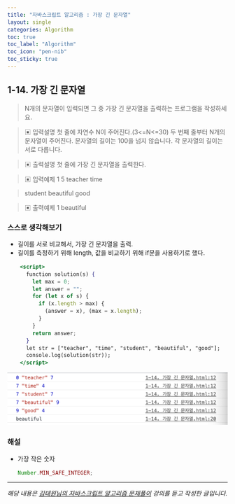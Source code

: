 ```yaml
---
title: "자바스크립트 알고리즘 : 가장 긴 문자열"
layout: single
categories: Algorithm
toc: true
toc_label: "Algorithm"
toc_icon: "pen-nib"
toc_sticky: true
---
```


## 1-14. 가장 긴 문자열

> N개의 문자열이 입력되면 그 중 가장 긴 문자열을 출력하는 프로그램을 작성하세요.

> ▣ 입력설명
> 첫 줄에 자연수 N이 주어진다.(3<=N<=30)
> 두 번째 줄부터 N개의 문자열이 주어진다. 문자열의 길이는 100을 넘지 않습니다.
> 각 문자열의 길이는 서로 다릅니다.

> ▣ 출력설명
> 첫 줄에 가장 긴 문자열을 출력한다.

> ▣ 입력예제 1
> 5
> teacher
> time

> student
> beautiful
> good

> ▣ 출력예제 1
> beautiful

### 스스로 생각해보기

- 길이를 서로 비교해서, 가장 긴 문자열을 출력.
- 길이를 측정하기 위해 length, 값을 비교하기 위해 if문을 사용하기로 했다.

```jsx
    <script>
      function solution(s) {
        let max = 0;
        let answer = "";
        for (let x of s) {
          if (x.length > max) {
            (answer = x), (max = x.length);
          }
        }
        return answer;
      }
      let str = ["teacher", "time", "student", "beautiful", "good"];
      console.log(solution(str));
    </script>
```

![1](/assets/images/algorithm/algo14-00001.png)

### 해설

- 가장 작은 숫자

  ```jsx
  Number.MIN_SAFE_INTEGER;
  ```

---

_해당 내용은 [김태원님의 자바스크립트 알고리즘 문제풀이](https://www.inflearn.com/course/%EC%9E%90%EB%B0%94%EC%8A%A4%ED%81%AC%EB%A6%BD%ED%8A%B8-%EC%95%8C%EA%B3%A0%EB%A6%AC%EC%A6%98-%EB%AC%B8%EC%A0%9C%ED%92%80%EC%9D%B4/dashboard) 강의를 듣고 작성한 글입니다._
